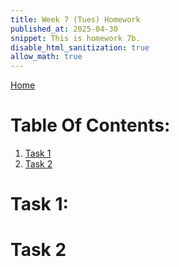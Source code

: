 ```yaml
---
title: Week 7 (Tues) Homework
published_at: 2025-04-30
snippet: This is homework 7b.
disable_html_sanitization: true
allow_math: true
---
```


[Home](https://cclanchublo6.deno.dev/)

# Table Of Contents:

1. [Task 1](#task-1)
2. [Task 2](#task-2)

# Task 1:

# Task 2
